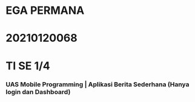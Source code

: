 <h1>EGA PERMANA</h1>
<h1>20210120068</h1>
<h1>TI SE 1/4</h1>
<h3>UAS Mobile Programming | Aplikasi Berita Sederhana (Hanya login dan Dashboard)</h3>
